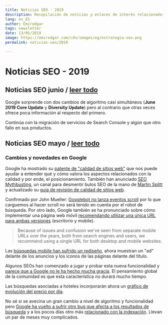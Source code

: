 ```yaml
---
title: Noticias SEO - 2019
description: Recopilación de noticias y enlaces de interés relacionados con el SEO y Marketing digital
lang: es_ES
author: Emirodgar
tags: newsletter
date: 13/05/2019
image: https://emirodgar.com/cdn/images/og/estrategia-seo.png
permalink: noticias-seo/2019

---
```


# Noticias SEO - 2019


## Noticias SEO junio / [leer todo](noticias-seo/2019/junio)
Google sorprende con dos cambios de algoritmo casi simultáneos (**June 2019 Core Update** y **Diversity Update**) pero al contrario que otras veces ofrece poca información al respecto del primero.

Continúa con la migración de servicios de Search Console y algún que otro fallo en sus productos.


## Noticias SEO mayo / [leer todo](noticias-seo/2019/mayo)

### Cambios y novedades en Google

Google ha mostrado su [patente de "calidad de sitios web"](https://patents.google.com/patent/US9031929B1/en) que nos puede ayudar a entender qué y cómo valora los aspectos relacionados con la calidad y por ende, el posicionamiento. También han anunciado [SEO Mythbusting](https://www.youtube.com/watch?v=zEEaq6F4Jio), un canal para desmentir bulos SEO de la mano de [Martin Splitt](https://twitter.com/g33konaut?lang=es) y actualizado su [guía de revisión de calidad de sitios web](https://static.googleusercontent.com/media/www.google.com/en//insidesearch/howsearchworks/assets/searchqualityevaluatorguidelines.pdf).

Confirmado por John Mueller: [Googlebot no lanza eventos scroll](https://twitter.com/JohnMu/status/1128375878000443394) por lo que carguemos al hacer scroll no será tenido en cuenta por el robot de búsqueda. Por otro lado, Google también se ha pronunciado sobre cómo implementar una página web móvil [recomendando utilizar una única URL para ambas versiones](https://webmasters.googleblog.com/2019/05/mobile-first-indexing-by-default-for.html) (escritorio y mobile).

> Because of issues and confusion we've seen from separate mobile URLs over the years, both from search engines and users, we recommend using a single URL for both desktop and mobile websites.

Las [búsquedas mobile han sufrido un rediseño](https://www.blog.google/products/search/new-design-google-search/), ahora muestran un "ad" delante de los anuncios y los iconos de las páginas delante del título.

<amp-img alt="Google mobile búsquedas actualización"
  src="https://storage.googleapis.com/gweb-uniblog-publish-prod/images/keyword_assets_1445x1720.max-1000x1000.jpg"
  width="1000"
  height="1000"
  layout="responsive">
</amp-img>

Algunos SEOs han comenzado a jugar y probar esta nueva funcionalidad y [parece que a Google no le ha hecho mucha gracia](https://twitter.com/dannysullivan/status/1133034130235486209?ref_src=twsrc%5Etfw%7Ctwcamp%5Etweetembed%7Ctwterm%5E1133034130235486209%7Ctwgr%5E393039363b74776565745f6d65646961&ref_url=https://courses.mariehaynes.com/search-news-you-can-use/episode-85-light-version/). El pensamiento global de la comunidad es que esta característica no durará mucho tiempo.

Las búsquedas asociadas a hoteles incorporarán ahora un [gráfico de evolución del precio por día](https://searchengineland.com/google-moves-hotel-pricing-chart-into-the-serp-317466).

No sé si se avecina un gran cambio a nivel de algoritmo y funcionalidad pero [Google ha vuelto a sufrir otro bug que afecta a los resultados de búsqueda](https://twitter.com/googlewmc/status/1131193175652032516) y a los pocos días otro más [relacionado con la indexación](https://searchengineland.com/google-has-fixed-the-indexing-issue-from-thursday-night-317484?). Llevan un par de meses muy complicados.

<!--stackedit_data:
eyJoaXN0b3J5IjpbNzA1OTQ1MjY2LDE2Nzg5ODI2NDYsLTIxMj
gwNDU2ODgsMjAzNzM4Mjc5MSwtMjc1MDg5MDM1LDExNDgyODUz
NDQsNjk4NTQ4MTIyLC00Nzc1MzA1NzMsLTE3MzQwMDExMzIsLT
E4MjM3MTQ4NCwzODc2MDE5NjAsLTE4OTEwOTMzNTUsMzcxMjA2
ODU2LDExODY4MzQ2MzIsMTMzMjQwNDA3MSwxNDgzNjI3MjI5LC
0xODY1MzQwNjMxLC0xMjg1MzkxMjcxLDY1NzQ0MjU3MCw2NDMw
NjUxNV19
-->